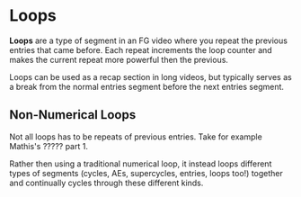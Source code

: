 # Loops
**Loops** are a type of segment in an FG video where you repeat the previous entries that came before. Each repeat increments the loop counter and makes the current repeat more powerful then the previous.

Loops can be used as a recap section in long videos, but typically serves as a break from the normal entries segment before the next entries segment.

## Non-Numerical Loops
Not all loops has to be repeats of previous entries. Take for example Mathis's ????? part 1.

Rather then using a traditional numerical loop, it instead loops different types of segments (cycles, AEs, supercycles, entries, loops too!) together and continually cycles through these different kinds.
